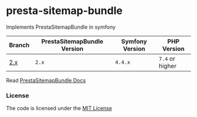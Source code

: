 # presta-sitemap-bundle
Implements PrestaSitemapBundle in symfony

| Branch   | PrestaSitemapBundle Version | Symfony Version | PHP Version     |
|----------|-----------------------------|-----------------|-----------------|
| [2.x][1] | `2.x`                       | `4.4.x`         | `7.4` or higher |


Read [PrestaSitemapBundle Docs](https://github.com/prestaconcept/PrestaSitemapBundle/tree/v2.5.0/Resources/doc)

### License
The code is licensed under the [MIT License](https://github.com/habibun/presta-sitemap-bundle/blob/master/LICENSE)

[1]: https://github.com/habibun/presta-sitemap-bundle/tree/2.x
